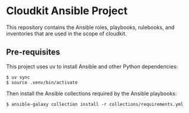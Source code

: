 # Cloudkit Ansible Project

This repository contains the Ansible roles, playbooks, rulebooks, and
inventories that are used in the scope of cloudkit.

## Pre-requisites

This project uses uv to install Ansible and other Python dependencies:

```
$ uv sync
$ source .venv/bin/activate
```

Then install the Ansible collections required by the Ansible playbooks:

```
$ ansible-galaxy collection install -r collections/requirements.yml
```
